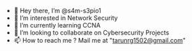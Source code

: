 - 👋 Hey there, I’m @s4m-s3pio1
- 👀 I’m interested in Network Security
- 🌱 I’m currently learning CCNA
- 💞️ I’m looking to collaborate on Cybersecurity Projects
- 📫 How to reach me ? Mail me at "tarunrg1502@gmail.com"

<!---
s4m-s3pio1/s4m-s3pio1 is a ✨ special ✨ repository because its `README.md` (this file) appears on your GitHub profile.
You can click the Preview link to take a look at your changes.
--->
